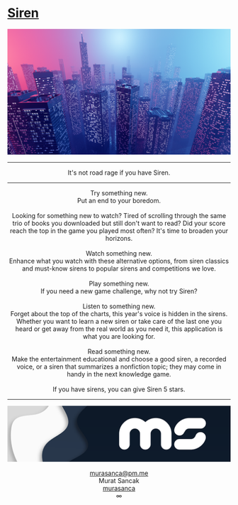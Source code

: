 # <a href="https://play.google.com/store/apps/details?id=com.murasanca.Siren" target="_blank">Siren</a>
<img alt="Murat Sancak" src="https://raw.githubusercontent.com/murasanca/Database/main/Siren/Siren1920x1080.png">
<hr>
<p align="center">It's not road rage if you have Siren.</p>
<hr>
<p align="center">
Try something new.
<br>
Put an end to your boredom.
<br><br>
Looking for something new to watch? Tired of scrolling through the same trio of books you downloaded but still don't want to read? Did your score reach the top in the game you played most often? It's time to broaden your horizons.
<br><br>
Watch something new.
<br>
Enhance what you watch with these alternative options, from siren classics and must-know sirens to popular sirens and competitions we love.
<br><br>
Play something new.
<br>
If you need a new game challenge, why not try Siren?
<br><br>
Listen to something new.
<br>
Forget about the top of the charts, this year's voice is hidden in the sirens. Whether you want to learn a new siren or take care of the last one you heard or get away from the real world as you need it, this application is what you are looking for.
<br><br>
Read something new.
<br>
Make the entertainment educational and choose a good siren, a recorded voice, or a siren that summarizes a nonfiction topic; they may come in handy in the next knowledge game.
<br><br>
If you have sirens, you can give Siren 5 stars.
</p>
<hr>
<img alt="Murat Sancak" src="https://raw.githubusercontent.com/murasanca/Database/main/MS/msW1024x256.png">
<p align="center">
	<a href="mailto:murasanca@pm.me" target="_blank">murasanca@pm.me</a>
	<br>
	Murat Sancak
	<br>
	<a href="https://www.murasanca.com" target="_blank">murasanca</a>
	<br>
	∞
</p>
